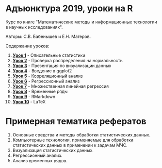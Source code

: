 # Адъюнктура 2019, уроки на R

Курс по [книге](https://github.com/materov/RStudy/blob/master/%D0%9F%D0%BE%D1%81%D0%BE%D0%B1%D0%B8%D0%B5%20%D0%91%D0%B0%D0%B1%D0%B5%D0%BD%D1%8B%D1%88%D0%B5%D0%B2%20%D0%9C%D0%B0%D1%82%D0%B5%D1%80%D0%BE%D0%B2%20%D0%A1%D0%B8%D0%B1%D0%9F%D0%A1%D0%90.pdf) "Математические методы и информационные технологии в научных исследованиях". 

Авторы: С.В. Бабенышев и Е.Н. Матеров. 

Содержание уроков:

1. [**Урок 1**](https://github.com/materov/RStudy/tree/master/Lesson%201) - Описательные статистики
2. [**Урок 2**](https://github.com/materov/RStudy/tree/master/Lesson%202) - Проверка распределения на нормальность
3. [**Урок 3**](https://github.com/materov/RStudy/blob/master/VisualisationSlides/) - Презентация по визуализации данных
4. [**Урок 4**](https://github.com/materov/RStudy/tree/master/Lesson%204) - Введение в ggplot2
5. [**Урок 5**](https://github.com/materov/RStudy/tree/master/Lesson%205) - Корреляционный анализ
6. [**Урок 6**](https://github.com/materov/RStudy/tree/master/Lesson%206) - Регрессионный анализ
7. [**Урок 7**](https://github.com/materov/RStudy/tree/master/Lesson%207) - Множественная линейная регрессия
8. [**Урок 8**](https://github.com/materov/RStudy/tree/master/Lesson%208) - Временные ряды
9. [**Урок 9**](https://github.com/materov/RStudy/tree/master/Lesson%209) - RMarkdown
10. [**Урок 10**](https://github.com/materov/RStudy/tree/master/Lesson%2010) - LaTeX

# Примерная тематика рефератов

1.	Основные средства и методы обработки статистических данных.
2.	Компьютерные технологии, применяемые для обработки статистических данных в применении к задачам МЧС.
3.	Визуализация статистических данных.
4.	Регрессионный анализ.
5.	Анализ временных рядов. 
